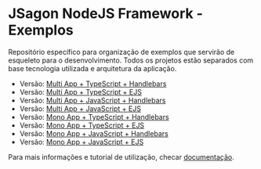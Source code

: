 # JSagon NodeJS Framework - Exemplos

Repositório específico para organização de exemplos que servirão de esqueleto para o desenvolvimento. Todos os projetos estão separados com base tecnologia utilizada e arquitetura da aplicação.

- Versão: [Multi App + TypeScript + Handlebars](https://github.com/jsagon/jsagon-nodejs-framework-examples/tree/ts-hbs-multi)
- Versão: [Multi App + TypeScript + EJS](https://github.com/jsagon/jsagon-nodejs-framework-examples/tree/ts-ejs-multi)
- Versão: [Multi App + JavaScript + Handlebars](https://github.com/jsagon/jsagon-nodejs-framework-examples/tree/js-hbs-multi)
- Versão: [Multi App + JavaScript + EJS](https://github.com/jsagon/jsagon-nodejs-framework-examples/tree/js-ejs-multi)
- Versão: [Mono App + TypeScript + Handlebars](https://github.com/jsagon/jsagon-nodejs-framework-examples/tree/ts-hbs-mono)
- Versão: [Mono App + TypeScript + EJS](https://github.com/jsagon/jsagon-nodejs-framework-examples/tree/ts-ejs-mono)
- Versão: [Mono App + JavaScript + Handlebars](https://github.com/jsagon/jsagon-nodejs-framework-examples/tree/js-hbs-mono)
- Versão: [Mono App + JavaScript + EJS](https://github.com/jsagon/jsagon-nodejs-framework-examples/tree/js-ejs-mono)

Para mais informações e tutorial de utilização, checar [documentação](https://jsagon.com/jsagon-nodejs-framework).
